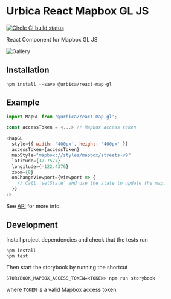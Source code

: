 # Urbica React Mapbox GL JS

[![Circle CI build status](https://circleci.com/gh/urbica/react-map-gl.svg?style=shield)](https://circleci.com/gh/urbica/react-map-gl/tree/master)

React Component for Mapbox GL JS

![Gallery](https://raw.githubusercontent.com/urbica/react-map-gl/master/gallery.jpg)

## Installation

    npm install --save @urbica/react-map-gl

## Example

```js
import MapGL from '@urbica/react-map-gl';

const accessToken = <...> // Mapbox access token

<MapGL
  style={{ width: '400px', height: '400px' }}
  accessToken={accessToken}
  mapStyle="mapbox://styles/mapbox/streets-v9"
  latitude={37.7577}
  longitude={-122.4376}
  zoom={8}
  onChangeViewport={viewport => {
    // Call `setState` and use the state to update the map.
  }}
/>
```

See [API](https://github.com/urbica/react-map-gl/blob/master/API.md) for more info.

## Development

Install project dependencies and check that the tests run

    npm install
    npm test

Then start the storybook by running the shortcut

    STORYBOOK_MAPBOX_ACCESS_TOKEN=<TOKEN> npm run storybook

where `TOKEN` is a valid Mapbox access token